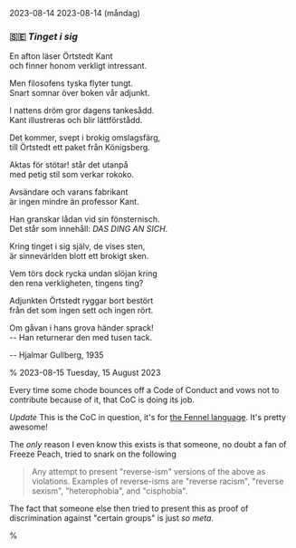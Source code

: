 2023-08-14 2023-08-14 (måndag)

### &#x1F1F8;&#x1F1EA; *Tinget i sig*

En afton läser Örtstedt Kant  
och finner honom verkligt intressant.

Men filosofens tyska flyter tungt.  
Snart somnar över boken vår adjunkt.

I nattens dröm gror dagens tankesådd.  
Kant illustreras och blir lättförstådd.

Det kommer, svept i brokig omslagsfärg,  
till Örtstedt ett paket från Königsberg.

Aktas för stötar! står det utanpå  
med petig stil som verkar rokoko.

Avsändare och varans fabrikant  
är ingen mindre än professor Kant.

Han granskar lådan vid sin fönsternisch.  
Det står som innehåll: *DAS DING AN SICH*.

Kring tinget i sig själv, de vises sten,  
är sinnevärlden blott ett brokigt sken.

Vem törs dock rycka undan slöjan kring  
den rena verkligheten, tingens ting?

Adjunkten Örtstedt ryggar bort bestört  
från det som ingen sett och ingen rört.

Om gåvan i hans grova händer sprack!  
-- Han returnerar den med tusen tack.

-- Hjalmar Gullberg, 1935

%
2023-08-15 Tuesday, 15 August 2023

Every time some chode bounces off a Code of Conduct and vows not to contribute because of it, that CoC is doing its job.

*Update* This is the CoC in question, it's for [the Fennel language](https://github.com/bakpakin/Fennel/blob/main/CODE-OF-CONDUCT.md). It's pretty awesome!

The *only* reason I even know this exists is that someone, no doubt a fan of Freeze Peach, tried to snark on the following

> Any attempt to present "reverse-ism" versions of the above as violations. Examples of reverse-isms are "reverse racism", "reverse sexism", "heterophobia", and "cisphobia".

The fact that someone else then tried to present this as proof of discrimination against "certain groups" is just *so meta*.

%
